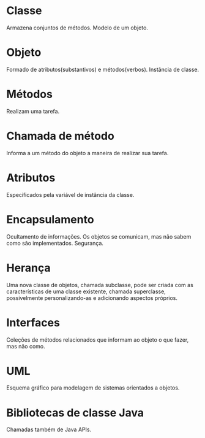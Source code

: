 # Classe 
Armazena conjuntos de métodos. Modelo de um objeto.

# Objeto
Formado de atributos(substantivos) e métodos(verbos). Instância de classe.

# Métodos
Realizam uma tarefa.

# Chamada de método
Informa a um método do objeto a maneira de realizar sua tarefa.

# Atributos
Especificados pela variável de instância da classe.

# Encapsulamento
Ocultamento de informações. Os objetos se comunicam, mas não sabem como são implementados. Segurança.

# Herança
Uma nova classe de objetos, chamada subclasse, pode ser criada com as características de uma classe existente, chamada superclasse, possivelmente personalizando-as e adicionando aspectos próprios.

# Interfaces
Coleções de métodos relacionados que informam ao objeto o que fazer, mas não como.

# UML
Esquema gráfico para modelagem de sistemas orientados a objetos.

# Bibliotecas de classe Java
Chamadas também de Java APIs.
